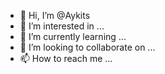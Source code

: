 - 👋 Hi, I’m @Aykits
- 👀 I’m interested in ...
- 🌱 I’m currently learning ...
- 💞️ I’m looking to collaborate on ...
- 📫 How to reach me ...

<!---
Aykits/Aykits is a ✨ special ✨ repository because its `README.md` (this file) appears on your GitHub profile.
You can click the Preview link to take a look at your changes.
--->
